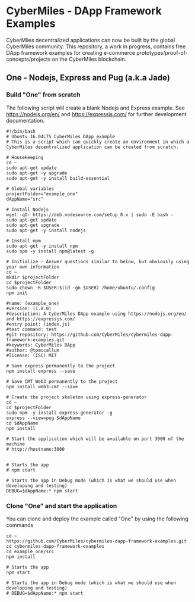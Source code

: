 # CyberMiles - DApp Framework Examples

CyberMiles decentralized applications can now be built by the global CyberMiles community. This repository, a work in progress, contains free DApp framework examples for creating e-commerce prototypes/proof-of-concepts/projects on the CyberMiles blockchain.

## One - Nodejs, Express and Pug (a.k.a Jade)

### Build "One" from scratch

The following script will create a blank Nodejs and Express example. See https://nodejs.org/en/ and https://expressjs.com/ for further development documentation.

```
#!/bin/bash
# Ubuntu 16.04LTS CyberMiles DApp example
# This is a script which can quickly create an environment in which a CyberMiles decentralized application can be created from scratch.

# Housekeeping
cd ~
sudo apt-get update
sudo apt-get -y upgrade
sudo apt-get -y install build-essential

# Global variables
projectFolder="example_one"
dAppName="src"

# Install Nodejs
wget -qO- https://deb.nodesource.com/setup_8.x | sudo -E bash -
sudo apt-get update
sudo apt-get upgrade
sudo apt-get -y install nodejs

# Install npm
sudo apt-get -y install npm
sudo npm -y install npm@latest -g

# Initialize - Answer questions similar to below, but obviously using your own information
cd ~
mkdir $projectFolder
cd $projectFolder
sudo chown -R $USER:$(id -gn $USER) /home/ubuntu/.config
npm init

#name: (example_one) 
#version: (1.0.0) 
#description: A CyberMiles DApp example using https://nodejs.org/en/ and https://expressjs.com/
#entry point: (index.js) 
#test command: test
#git repository: https://github.com/CyberMiles/cybermiles-dapp-framework-examples.git
#keywords: CyberMiles DApp
#author: @tpmccallum
#license: (ISC) MIT

# Save express permanently to the project
npm install express --save

# Save CMT Web3 permanently to the project
npm install web3-cmt --save

# Create the project skeleton using express-generator
cd ~
cd $projectFolder
sudo npm -y install express-generator -g
express --view=pug $dAppName
cd $dAppName
npm install

# Start the application which will be available on port 3000 of the machine
# http://hostname:3000


# Starts the app 
# npm start

# Starts the app in Debug mode (which is what we should use when developing and testing)
DEBUG=$dAppName:* npm start

```

### Clone "One" and start the application

You can clone and deploy the example called "One" by using the following commands

```
cd ~
https://github.com/CyberMiles/cybermiles-dapp-framework-examples.git
cd cybermiles-dapp-framework-examples
cd example_one/src
npm install

# Starts the app 
npm start

# Starts the app in Debug mode (which is what we should use when developing and testing)
# DEBUG=$dAppName:* npm start

```

